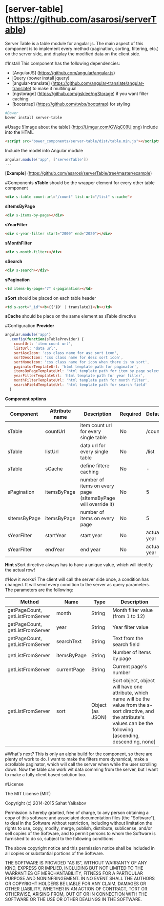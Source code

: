 # [server-table] (https://github.com/asarosi/serverTable)
Server Table is a table module for angular js. The main aspect of this component is to implement every method (pagination, sorting, filtering, etc.) on the server side, and display the modified data on the client side.

#Install
This component has the following dependencies:
 * [AngularJS] (https://github.com/angular/angular.js)
 * jQuery (bower install jquery)
 * [angular-translate] (https://github.com/angular-translate/angular-translate) to make it multilingual
 * [ngstorage] (https://github.com/gsklee/ngStorage) if you want filter caching 
 * [bootstrap] (https://github.com/twbs/bootstrap) for styling
 
```bash
#Bower
bower install server-table
```
 
#Usage
![image about the table] (http://i.imgur.com/GWqC09U.png)
Include into the HTML
```html
<script src="bower_components/server-table/dist/table.min.js"></script>
```
Include the model into Angular module
```js
angular.module('app', ['serverTable'])
...
```
[**Example**] (https://github.com/asarosi/serverTable/tree/master/example)

#Components
**sTable** should be the wrapper element for every other table component
```html
<div s-table count-url="/count" list-url="/list" s-cache">
```
**sItemsByPage**
```html
<div s-items-by-page></div>
```
**sYearFilter**
```html
<div s-year-filter start="2000" end="2020"></div>
```
**sMonthFilter**
```html
<div s-month-filter></div>
```
**sSearch**
```html
<div s-search></div>
```
**sPagination**
```html
<td items-by-page="7" s-pagination></td>
```
**sSort** should be placed on each table header
```html
<td s-sort="_id"><b>{{'ID' | translate}}</b></td>
```
**sCache** should be place on the same element as sTable directive

#Configuration
**Provider**
```js
angular.module('app')
  .config(function(sTableProvider) {
    countUrl: 'item count url',
    listUrl: 'data url',
    sortAscIcon: 'css class name for asc sort icon',
    sortDescIcon: 'css class name for desc sort icon',
    sortNoneIcon: 'css class name for icon when there is no sort',
    paginatorTemplateUrl: 'html template path for paginator',
    itemsByPageTemplateUrl: 'html template path for item by page selector',
    yearFilterTemplateUrl: 'html template path for year filter',
    monthFilterTemplateUrl: 'html template path for month filter',
    searchFieldTemplateUrl: 'html template path for search field'
  }
```
**Component options**

Component   | Attribute name | Description                                                   | Required | Default
------------|----------------|---------------------------------------------------------------|----------|--------
sTable      | countUrl       | item count url for every single table                         | No       | /count
sTable      | listUrl        | data url for every single table                               | No       | /list
sTable      | sCache         | define filtere caching                                        | No       | -
sPagination | itemsByPage    | number of items on every page (sItemsByPage will override it) | No       | 5
sItemsByPage| itemsByPage    | number of items on every page                                 | No       | 5
sYearFilter | startYear      | start year                                                    | No       | actual year
sYearFilter | endYear        | end year                                                      | No       | actual year

**Hint**
sSort directive always has to have a unique value, which will identify the actual row!

#How it works?
The client will call the server side once, a condition has changed. It will send every condition to the server as query parameters. The parameters are the following:

Method                         | Name        | Type             | Description
-------------------------------|-------------|------------------|------------
getPageCount, getListFromServer| month       | String           | Month filter value (from 1 to 12)
getPageCount, getListFromServer| year        | String           | Year filter value
getPageCount, getListFromServer| searchText  | String           | Text from the search field
getListFromServer              | itemsByPage | String           | Number of items by page
getListFromServer              | currentPage | String           | Current page's number
getListFromServer              | sort        | Object (as JSON) | Sort object, object will have one attribute, which name will be the value from the s-sort diractive, and the attribute's values can be the following [ascending, descending, none] 

#What's next?
This is only an alpha build for the component, so there are plenty of work to do. I want to make the filters more dynamical, make a scrollable paginator, which will call the server when while the user scrolling down. Now the table can work wit data comming from the server, but I want to make a fully client based solution too.

#License

The MIT License (MIT)

Copyright (c) 2014-2015 Sahat Yalkabov

Permission is hereby granted, free of charge, to any person obtaining a copy of
this software and associated documentation files (the "Software"), to deal in
the Software without restriction, including without limitation the rights to
use, copy, modify, merge, publish, distribute, sublicense, and/or sell copies of
the Software, and to permit persons to whom the Software is furnished to do so,
subject to the following conditions:

The above copyright notice and this permission notice shall be included in all
copies or substantial portions of the Software.

THE SOFTWARE IS PROVIDED "AS IS", WITHOUT WARRANTY OF ANY KIND, EXPRESS OR
IMPLIED, INCLUDING BUT NOT LIMITED TO THE WARRANTIES OF MERCHANTABILITY, FITNESS
FOR A PARTICULAR PURPOSE AND NONINFRINGEMENT. IN NO EVENT SHALL THE AUTHORS OR
COPYRIGHT HOLDERS BE LIABLE FOR ANY CLAIM, DAMAGES OR OTHER LIABILITY, WHETHER
IN AN ACTION OF CONTRACT, TORT OR OTHERWISE, ARISING FROM, OUT OF OR IN
CONNECTION WITH THE SOFTWARE OR THE USE OR OTHER DEALINGS IN THE SOFTWARE.
